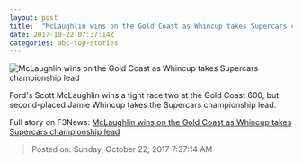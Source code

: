 ```yaml
---
layout: post
title:  "McLaughlin wins on the Gold Coast as Whincup takes Supercars championship lead"
date: 2017-10-22 07:37:14Z
categories: abc-top-stories
---
```


![McLaughlin wins on the Gold Coast as Whincup takes Supercars championship lead](http://www.abc.net.au/news/image/9074722-1x1-700x700.jpg)

Ford's Scott McLaughlin wins a tight race two at the Gold Coast 600, but second-placed Jamie Whincup takes the Supercars championship lead.


Full story on F3News: [McLaughlin wins on the Gold Coast as Whincup takes Supercars championship lead](http://www.f3nws.com/n/ZWQd3F)

> Posted on: Sunday, October 22, 2017 7:37:14 AM
